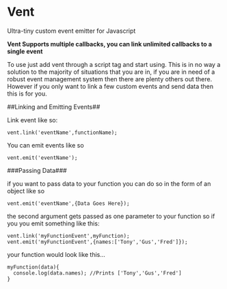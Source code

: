 # Vent
Ultra-tiny custom event emitter for Javascript

**Vent Supports multiple callbacks, you can link unlimited callbacks to a single event**

To use just add vent through a script tag and start using. This is in no way a solution to the majority of situations that you are in, if you are in need of a robust event management system then there are plenty others out there. However if you only want to link a few custom events and send data then this is for you.

##Linking and Emitting Events##

Link event like so:

`vent.link('eventName',functionName);`

You can emit events like so

`vent.emit('eventName');`


###Passing Data###

if you want to pass data to your function you can do so in the form of an object like so

`vent.emit('eventName',{Data Goes Here});`

the second argument gets passed as one parameter to your function so if you you emit something like this:

```
vent.link('myFunctionEvent',myFunction);
vent.emit('myFunctionEvent',{names:['Tony','Gus','Fred']});
```

your function would look like this...

```
myFunction(data){
  console.log(data.names); //Prints ['Tony','Gus','Fred']
}
```
